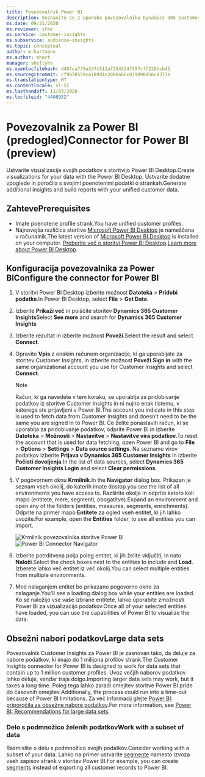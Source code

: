 ```yaml
---
title: Povezovalnik Power BI
description: Seznanite se z uporabo povezovalnika Dynamics 365 Customer Insights v storitvi Power BI.
ms.date: 09/21/2020
ms.reviewer: sthe
ms.service: customer-insights
ms.subservice: audience-insights
ms.topic: conceptual
author: m-hartmann
ms.author: mhart
manager: shellyha
ms.openlocfilehash: d497ca779a337c512a7254524f597cff226bcb45
ms.sourcegitcommit: cf9b78559ca189d4c2086a66c879098d56c0377a
ms.translationtype: HT
ms.contentlocale: sl-SI
ms.lasthandoff: 11/03/2020
ms.locfileid: "4406952"
---
```

# <a name="connector-for-power-bi-preview"></a><span data-ttu-id="b2025-103">Povezovalnik za Power BI (predogled)</span><span class="sxs-lookup"><span data-stu-id="b2025-103">Connector for Power BI (preview)</span></span>

<span data-ttu-id="b2025-104">Ustvarite vizualizacije svojih podatkov s storitvijo Power BI Desktop.</span><span class="sxs-lookup"><span data-stu-id="b2025-104">Create visualizations for your data with the Power BI Desktop.</span></span> <span data-ttu-id="b2025-105">Ustvarite dodatne vpoglede in poročila s svojimi poenotenimi podatki o strankah.</span><span class="sxs-lookup"><span data-stu-id="b2025-105">Generate additional insights and build reports with your unified customer data.</span></span>

## <a name="prerequisites"></a><span data-ttu-id="b2025-106">Zahteve</span><span class="sxs-lookup"><span data-stu-id="b2025-106">Prerequisites</span></span>

- <span data-ttu-id="b2025-107">Imate poenotene profile strank.</span><span class="sxs-lookup"><span data-stu-id="b2025-107">You have unified customer profiles.</span></span>
- <span data-ttu-id="b2025-108">Najnovejša različica storitve [Microsoft Power BI Desktop](https://powerbi.microsoft.com/desktop/) je nameščena v računalnik.</span><span class="sxs-lookup"><span data-stu-id="b2025-108">The latest version of [Microsoft Power BI Desktop](https://powerbi.microsoft.com/desktop/) is installed on your computer.</span></span> <span data-ttu-id="b2025-109">[Preberite več o storitvi Power BI Desktop](https://docs.microsoft.com/power-bi/desktop-what-is-desktop).</span><span class="sxs-lookup"><span data-stu-id="b2025-109">[Learn more about Power BI Desktop](https://docs.microsoft.com/power-bi/desktop-what-is-desktop).</span></span>

## <a name="configure-the-connector-for-power-bi"></a><span data-ttu-id="b2025-110">Konfiguracija povezovalnika za Power BI</span><span class="sxs-lookup"><span data-stu-id="b2025-110">Configure the connector for Power BI</span></span>

1. <span data-ttu-id="b2025-111">V storitvi Power BI Desktop izberite možnost **Datoteka** > **Pridobi podatke**.</span><span class="sxs-lookup"><span data-stu-id="b2025-111">In Power BI Desktop, select **File** > **Get Data**.</span></span>

1. <span data-ttu-id="b2025-112">Izberite **Prikaži več** in poiščite storitev **Dynamics 365 Customer Insights**</span><span class="sxs-lookup"><span data-stu-id="b2025-112">Select **See more** and search for **Dynamics 365 Customer Insights**</span></span>

1. <span data-ttu-id="b2025-113">Izberite rezultat in izberite možnost **Poveži**.</span><span class="sxs-lookup"><span data-stu-id="b2025-113">Select the result and select **Connect**.</span></span>

1. <span data-ttu-id="b2025-114">Opravite **Vpis** z enakim računom organizacije, ki ga uporabljate za storitev Customer Insights, in izberite možnost **Poveži**.</span><span class="sxs-lookup"><span data-stu-id="b2025-114">**Sign in** with the same organizational account you use for Customer Insights and select **Connect**.</span></span>
   > [!NOTE]
   > <span data-ttu-id="b2025-115">Račun, ki ga navedete v tem koraku, se uporablja za pridobivanje podatkov iz storitve Customer Insights in ni nujno enak tistemu, v katerega ste prijavljeni v Power BI.</span><span class="sxs-lookup"><span data-stu-id="b2025-115">The account you indicate in this step is used to fetch data from Customer Insights and doesn't need to be the same you are signed in to Power BI.</span></span> <span data-ttu-id="b2025-116">Če želite ponastaviti račun, ki se uporablja za pridobivanje podatkov, odprite Power BI in izberite **Datoteka** > **Možnosti** > **Nastavitve** > **Nastavitve vira podatkov**.</span><span class="sxs-lookup"><span data-stu-id="b2025-116">To reset the account that is used for data fetching, open Power BI and go to **File** > **Options** > **Settings** > **Data source settings**.</span></span> <span data-ttu-id="b2025-117">Na seznamu virov podatkov izberite **Prijava v Dynamics 365 Customer Insights** in izberite **Počisti dovoljenja**.</span><span class="sxs-lookup"><span data-stu-id="b2025-117">In the list of data sources, select **Dynamics 365 Customer Insights Login** and select **Clear permissions**.</span></span>  

1. <span data-ttu-id="b2025-118">V pogovornem oknu **Krmilnik**.</span><span class="sxs-lookup"><span data-stu-id="b2025-118">In the **Navigator** dialog box.</span></span> <span data-ttu-id="b2025-119">Prikazan je seznam vseh okolij, do katerih imate dostop.</span><span class="sxs-lookup"><span data-stu-id="b2025-119">you see the list of all environments you have access to.</span></span> <span data-ttu-id="b2025-120">Razširite okolje in odprite katero koli mapo (entitete, mere, segmenti, obogatitve).</span><span class="sxs-lookup"><span data-stu-id="b2025-120">Expand an environment and open any of the folders (entities, measures, segments, enrichments).</span></span> <span data-ttu-id="b2025-121">Odprite na primer mapo **Entitete** za ogled vseh entitet, ki jih lahko uvozite.</span><span class="sxs-lookup"><span data-stu-id="b2025-121">For example, open the **Entities** folder, to see all entities you can import.</span></span>

   <span data-ttu-id="b2025-122">![Krmilnik povezovalnika storitve Power BI](media/power-bi-navigator.png "Krmilnik povezovalnika storitve Power BI")</span><span class="sxs-lookup"><span data-stu-id="b2025-122">![Power BI Connector Navigator](media/power-bi-navigator.png "Power BI Connector Navigator")</span></span>

1. <span data-ttu-id="b2025-123">Izberite potrditvena polja poleg entitet, ki jih želite vključiti, in nato **Naloži**.</span><span class="sxs-lookup"><span data-stu-id="b2025-123">Select the check boxes next to the entities to include and **Load**.</span></span> <span data-ttu-id="b2025-124">Izberete lahko več entitet iz več okolij.</span><span class="sxs-lookup"><span data-stu-id="b2025-124">You can select multiple entities from multiple environments.</span></span>

1. <span data-ttu-id="b2025-125">Med nalaganjem entitet bo prikazano pogovorno okno za nalaganje.</span><span class="sxs-lookup"><span data-stu-id="b2025-125">You'll see a loading dialog box while your entities are loaded.</span></span> <span data-ttu-id="b2025-126">Ko se naložijo vse vaše izbrane entitete, lahko uporabite zmožnosti Power BI za vizualizacijo podatkov.</span><span class="sxs-lookup"><span data-stu-id="b2025-126">Once all of your selected entities have loaded, you can use the capabilities of Power BI to visualize the data.</span></span>

## <a name="large-data-sets"></a><span data-ttu-id="b2025-127">Obsežni nabori podatkov</span><span class="sxs-lookup"><span data-stu-id="b2025-127">Large data sets</span></span>

<span data-ttu-id="b2025-128">Povezovalnik Customer Insights za Power BI je zasnovan tako, da deluje za nabore podatkov, ki imajo do 1 milijona profilov strank.</span><span class="sxs-lookup"><span data-stu-id="b2025-128">The Customer Insights connector for Power BI is designed to work for data sets that contain up to 1 million customer profiles.</span></span> <span data-ttu-id="b2025-129">Uvoz večjih naborov podatkov lahko deluje, vendar traja dolgo.</span><span class="sxs-lookup"><span data-stu-id="b2025-129">Importing larger data sets may work, but it takes a long time.</span></span> <span data-ttu-id="b2025-130">Poleg tega lahko zaradi omejitev storitve Power BI pride do časovnih omejitev.</span><span class="sxs-lookup"><span data-stu-id="b2025-130">Additionally, the process could run into a time-out because of Power BI limitations.</span></span> <span data-ttu-id="b2025-131">Za več informacij glejte [Power BI: priporočila za obsežne nabore podatkov](https://docs.microsoft.com/power-bi/admin/service-premium-what-is#large-datasets).</span><span class="sxs-lookup"><span data-stu-id="b2025-131">For more information, see [Power BI: Recommendations for large data sets](https://docs.microsoft.com/power-bi/admin/service-premium-what-is#large-datasets).</span></span> 

### <a name="work-with-a-subset-of-data"></a><span data-ttu-id="b2025-132">Delo s podmnožico želenih podatkov</span><span class="sxs-lookup"><span data-stu-id="b2025-132">Work with a subset of data</span></span>

<span data-ttu-id="b2025-133">Razmislite o delu s podmnožico svojih podatkov.</span><span class="sxs-lookup"><span data-stu-id="b2025-133">Consider working with a subset of your data.</span></span> <span data-ttu-id="b2025-134">Lahko na primer ustvarite [segmente](segments.md) namesto izvoza vseh zapisov strank v storitev Power BI.</span><span class="sxs-lookup"><span data-stu-id="b2025-134">For example, you can create [segments](segments.md) instead of exporting all customer records to Power BI.</span></span>
